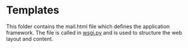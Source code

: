 # Templates

This folder contains the mail.html file which defines the application framework. The file is called in [wsgi.py](../wsgi.py) and is used to structure the web layout and content.
